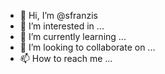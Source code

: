 - 👋 Hi, I’m @sfranzis
- 👀 I’m interested in ...
- 🌱 I’m currently learning ...
- 💞️ I’m looking to collaborate on ...
- 📫 How to reach me ...

<!---
sfranzis/sfranzis is a ✨ special ✨ repository because its `README.md` (this file) appears on your GitHub profile.
You can click the Preview link to take a look at your changes.
--->
